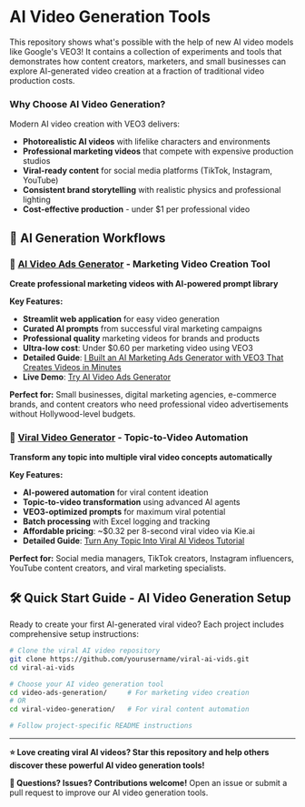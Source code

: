 # AI Video Generation Tools

This repository shows what's possible with the help of new AI video models like Google's VEO3! It contains a collection of experiments and tools that demonstrates how content creators, marketers, and small businesses can explore AI-generated video creation at a fraction of traditional video production costs.

### Why Choose AI Video Generation?

Modern AI video creation with VEO3 delivers:
- **Photorealistic AI videos** with lifelike characters and environments
- **Professional marketing videos** that compete with expensive production studios  
- **Viral-ready content** for social media platforms (TikTok, Instagram, YouTube)
- **Consistent brand storytelling** with realistic physics and professional lighting
- **Cost-effective production** - under $1 per professional video

## 🚀 AI Generation Workflows

### 🎯 [AI Video Ads Generator](./video-ads-generation/README.md) - Marketing Video Creation Tool
**Create professional marketing videos with AI-powered prompt library**

**Key Features:**
- **Streamlit web application** for easy video generation
- **Curated AI prompts** from successful viral marketing campaigns
- **Professional quality** marketing videos for brands and products
- **Ultra-low cost**: Under $0.60 per marketing video using VEO3
- **Detailed Guide**: [I Built an AI Marketing Ads Generator with VEO3 That Creates Videos in Minutes](https://dev.to/kaymen99/create-viral-ai-marketing-ads-for-almost-nothing-with-veo3-3o35)
- **Live Demo**: [Try AI Video Ads Generator](https://veo3-ads-generator.streamlit.app/)

**Perfect for:** Small businesses, digital marketing agencies, e-commerce brands, and content creators who need professional video advertisements without Hollywood-level budgets.

### 🚀 [Viral Video Generator](./viral-video-generation/README.md) - Topic-to-Video Automation
**Transform any topic into multiple viral video concepts automatically**

**Key Features:**
- **AI-powered automation** for viral content ideation
- **Topic-to-video transformation** using advanced AI agents  
- **VEO3-optimized prompts** for maximum viral potential
- **Batch processing** with Excel logging and tracking
- **Affordable pricing**: ~$0.32 per 8-second viral video via Kie.ai
- **Detailed Guide**: [Turn Any Topic Into Viral AI Videos Tutorial](https://dev.to/kaymen99/turn-any-topic-into-viral-ai-videos-using-googles-veo3-model-c03)

**Perfect for:** Social media managers, TikTok creators, Instagram influencers, YouTube content creators, and viral marketing specialists.

## 🛠️ Quick Start Guide - AI Video Generation Setup

Ready to create your first AI-generated viral video? Each project includes comprehensive setup instructions:

```bash
# Clone the viral AI video repository
git clone https://github.com/yourusername/viral-ai-vids.git
cd viral-ai-vids

# Choose your AI video generation tool
cd video-ads-generation/     # For marketing video creation
# OR
cd viral-video-generation/   # For viral content automation

# Follow project-specific README instructions
```

---

**⭐ Love creating viral AI videos? Star this repository and help others discover these powerful AI video generation tools!**

**📧 Questions? Issues? Contributions welcome!** Open an issue or submit a pull request to improve our AI video generation tools.